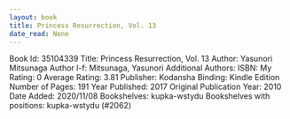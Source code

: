 ```yaml
---
layout: book
title: Princess Resurrection, Vol. 13
date_read: None
---
```


Book Id: 35104339
Title: Princess Resurrection, Vol. 13
Author: Yasunori Mitsunaga
Author l-f: Mitsunaga, Yasunori
Additional Authors: 
ISBN: 
My Rating: 0
Average Rating: 3.81
Publisher: Kodansha
Binding: Kindle Edition
Number of Pages: 191
Year Published: 2017
Original Publication Year: 2010
Date Added: 2020/11/08
Bookshelves: kupka-wstydu
Bookshelves with positions: kupka-wstydu (#2062)

